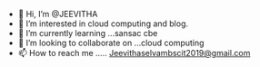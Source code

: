 - 👋 Hi, I’m @JEEVITHA 
- 👀 I’m interested in cloud computing and blog. 
- 🌱 I’m currently learning ...sansac cbe 
- 💞️ I’m looking to collaborate on ...cloud computing
- 📫 How to reach me ..... Jeevithaselvambscit2019@gmail.com 

<!---
Jeevije/Jeevije is a ✨ special ✨ repository because its `README.md` (this file) appears on your GitHub profile.
You can click the Preview link to take a look at your changes.
--->
